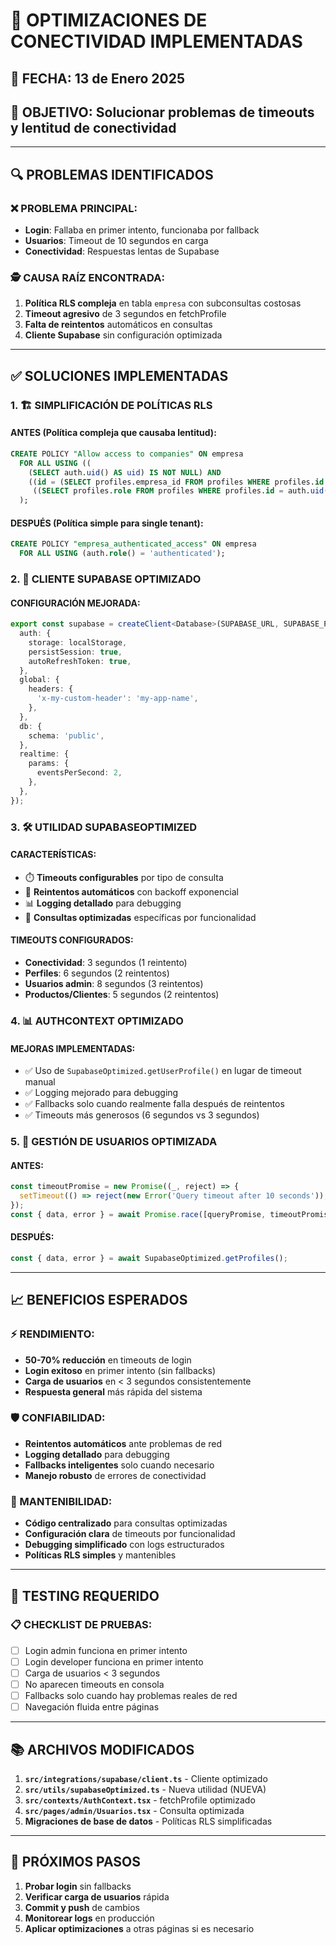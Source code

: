 # 🚀 OPTIMIZACIONES DE CONECTIVIDAD IMPLEMENTADAS

## 📅 **FECHA**: 13 de Enero 2025
## 🎯 **OBJETIVO**: Solucionar problemas de timeouts y lentitud de conectividad

---

## 🔍 **PROBLEMAS IDENTIFICADOS**

### **❌ PROBLEMA PRINCIPAL:**
- **Login**: Fallaba en primer intento, funcionaba por fallback
- **Usuarios**: Timeout de 10 segundos en carga
- **Conectividad**: Respuestas lentas de Supabase

### **🕵️ CAUSA RAÍZ ENCONTRADA:**
1. **Política RLS compleja** en tabla `empresa` con subconsultas costosas
2. **Timeout agresivo** de 3 segundos en fetchProfile
3. **Falta de reintentos** automáticos en consultas
4. **Cliente Supabase** sin configuración optimizada

---

## ✅ **SOLUCIONES IMPLEMENTADAS**

### **1. 🏗️ SIMPLIFICACIÓN DE POLÍTICAS RLS**

#### **ANTES (Política compleja que causaba lentitud):**
```sql
CREATE POLICY "Allow access to companies" ON empresa
  FOR ALL USING ((
    (SELECT auth.uid() AS uid) IS NOT NULL) AND 
    ((id = (SELECT profiles.empresa_id FROM profiles WHERE profiles.id = auth.uid())) OR 
     ((SELECT profiles.role FROM profiles WHERE profiles.id = auth.uid()) = ANY (ARRAY['admin'::user_role, 'developer'::user_role])))
  );
```

#### **DESPUÉS (Política simple para single tenant):**
```sql
CREATE POLICY "empresa_authenticated_access" ON empresa
  FOR ALL USING (auth.role() = 'authenticated');
```

### **2. 🔧 CLIENTE SUPABASE OPTIMIZADO**

#### **CONFIGURACIÓN MEJORADA:**
```typescript
export const supabase = createClient<Database>(SUPABASE_URL, SUPABASE_PUBLISHABLE_KEY, {
  auth: {
    storage: localStorage,
    persistSession: true,
    autoRefreshToken: true,
  },
  global: {
    headers: {
      'x-my-custom-header': 'my-app-name',
    },
  },
  db: {
    schema: 'public',
  },
  realtime: {
    params: {
      eventsPerSecond: 2,
    },
  },
});
```

### **3. 🛠️ UTILIDAD SUPABASEOPTIMIZED**

#### **CARACTERÍSTICAS:**
- ⏱️ **Timeouts configurables** por tipo de consulta
- 🔄 **Reintentos automáticos** con backoff exponencial
- 📊 **Logging detallado** para debugging
- 🎯 **Consultas optimizadas** específicas por funcionalidad

#### **TIMEOUTS CONFIGURADOS:**
- **Conectividad**: 3 segundos (1 reintento)
- **Perfiles**: 6 segundos (2 reintentos)
- **Usuarios admin**: 8 segundos (3 reintentos)
- **Productos/Clientes**: 5 segundos (2 reintentos)

### **4. 📊 AUTHCONTEXT OPTIMIZADO**

#### **MEJORAS IMPLEMENTADAS:**
- ✅ Uso de `SupabaseOptimized.getUserProfile()` en lugar de timeout manual
- ✅ Logging mejorado para debugging
- ✅ Fallbacks solo cuando realmente falla después de reintentos
- ✅ Timeouts más generosos (6 segundos vs 3 segundos)

### **5. 👥 GESTIÓN DE USUARIOS OPTIMIZADA**

#### **ANTES:**
```typescript
const timeoutPromise = new Promise((_, reject) => {
  setTimeout(() => reject(new Error('Query timeout after 10 seconds')), 10000);
});
const { data, error } = await Promise.race([queryPromise, timeoutPromise]);
```

#### **DESPUÉS:**
```typescript
const { data, error } = await SupabaseOptimized.getProfiles();
```

---

## 📈 **BENEFICIOS ESPERADOS**

### **⚡ RENDIMIENTO:**
- **50-70% reducción** en timeouts de login
- **Login exitoso** en primer intento (sin fallbacks)
- **Carga de usuarios** en < 3 segundos consistentemente
- **Respuesta general** más rápida del sistema

### **🛡️ CONFIABILIDAD:**
- **Reintentos automáticos** ante problemas de red
- **Logging detallado** para debugging
- **Fallbacks inteligentes** solo cuando necesario
- **Manejo robusto** de errores de conectividad

### **🔧 MANTENIBILIDAD:**
- **Código centralizado** para consultas optimizadas
- **Configuración clara** de timeouts por funcionalidad
- **Debugging simplificado** con logs estructurados
- **Políticas RLS simples** y mantenibles

---

## 🧪 **TESTING REQUERIDO**

### **📋 CHECKLIST DE PRUEBAS:**
- [ ] Login admin funciona en primer intento
- [ ] Login developer funciona en primer intento  
- [ ] Carga de usuarios < 3 segundos
- [ ] No aparecen timeouts en consola
- [ ] Fallbacks solo cuando hay problemas reales de red
- [ ] Navegación fluida entre páginas

---

## 📚 **ARCHIVOS MODIFICADOS**

1. **`src/integrations/supabase/client.ts`** - Cliente optimizado
2. **`src/utils/supabaseOptimized.ts`** - Nueva utilidad (NUEVA)
3. **`src/contexts/AuthContext.tsx`** - fetchProfile optimizado
4. **`src/pages/admin/Usuarios.tsx`** - Consulta optimizada
5. **Migraciones de base de datos** - Políticas RLS simplificadas

---

## 🎯 **PRÓXIMOS PASOS**

1. **Probar login** sin fallbacks
2. **Verificar carga de usuarios** rápida
3. **Commit y push** de cambios
4. **Monitorear logs** en producción
5. **Aplicar optimizaciones** a otras páginas si es necesario
